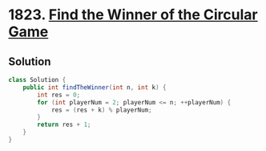 # 1823. [Find the Winner of the Circular Game](https://leetcode.com/problems/find-the-winner-of-the-circular-game/?envType=daily-question&envId=2024-07-08)

## Solution

```java
class Solution {
    public int findTheWinner(int n, int k) {
        int res = 0;
        for (int playerNum = 2; playerNum <= n; ++playerNum) {
            res = (res + k) % playerNum;
        }
        return res + 1;
    }
}
```
